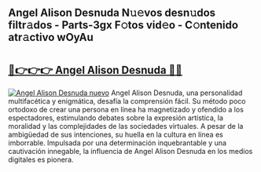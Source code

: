 ## Angel Alison Desnuda N𝚞𝚎vos desn𝚞dos filtr𝚊dos - Parts-3gx F𝚘tos vid𝚎o - C𝚘ntenido atr𝚊ctivo wOyAu

# <h2><a href="http://mba6p3.tromn.icu/?c=Angel+Alison+Desnuda">🔗👉👉👉 Angel Alison Desnuda 🔗🔗</a></h2>

[![Angel Alison Desnuda nuevo](https://i.imgur.com/pEAQMta.gif)](http://mba6p3.tromn.icu/?c=Angel+Alison+Desnuda)
Angel Alison Desnuda, una personalidad multifacética y enigmática, desafía la comprensión fácil. Su método poco ortodoxo de crear una persona en línea ha magnetizado y ofendido a los espectadores, estimulando debates sobre la expresión artística, la moralidad y las complejidades de las sociedades virtuales. A pesar de la ambigüedad de sus intenciones, su huella en la cultura en línea es imborrable. Impulsada por una determinación inquebrantable y una cautivación innegable, la influencia de Angel Alison Desnuda en los medios digitales es pionera.
